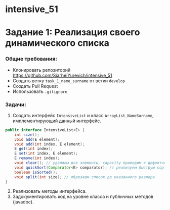 # intensive_51

# Задание 1: Реализация своего динамического списка

### Общие требования:
- Клонировать репозиторий https://github.com/SiarheiYurevich/intensive_51
- Создать ветку `task_1_name_surname` от ветки `develop`
- Создать Pull Request
- Использовать `.gitignore`

### Задачи:
1. Создать интерфейс `IntensiveList` и класс `ArrayList_NameSurname`, имплементирующий данный интерфейс.
```java
public interface IntensiveList<E> {
    int size();
    void add(E element);
    void add(int index, E element);
    E get(int index);
    E set(int index, E element);
    E remove(int index);
    void clear(); // удаляем все элементы, capacity приводим к дефолтному
    void quickSort(Comparator<E> comparator); // реализуем быструю сортировку, дефолт по возрастанию
    boolean isSorted();
    void split(int size); // обрезаем список до указанного размера
}
```
2. Реализовать методы интерфейса.
3. Задокументировать код на уровне класса и публичных методов (javadoc).
